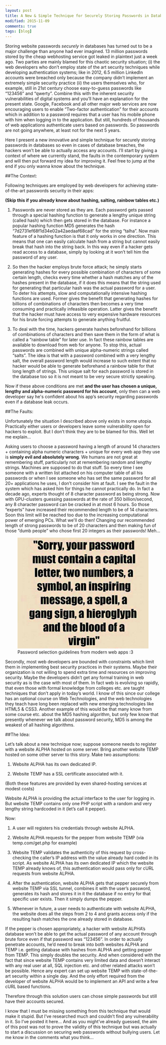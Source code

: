```yaml
---
layout: post
title: A New & Simple Technique for Securely Storing Passwords in Databases
modified: 2015-11-09
comments: true
tags: [blog]
---
```


Storing website passwords *securely* in databases has turned out to be a major challenge than anyone had ever imagined. 13 million passwords stored by the cheap webhosting service got leaked in plaintext just a week ago. Two parties are mainly blamed for this chaotic security situation; (i) the web developers who don’t employ state of the art security techniques while developing authentication systems; like in 2012, 6.5 million LinkedIn accounts were breached only because the company didn’t implement an extremely simple security practice (ii) the users themselves who, for example, still in 21st century choose easy-to-guess passwords like “123456” and “qwerty”. Combine this with the inherent security vulnerabilities of digital systems and you’ll have an explanation for the present state. Google, Facebook and all other major web services are now encouraging users to enable “Two-factor authentication” for their accounts which in addition to a password requires that a user has his mobile phone with him when logging in to the application. But still, hundreds of thousands of web applications authenticate users based on passwords. So passwords are not going anywhere, at least not for the next 5 years.

Here I present a new innovative and simple technique for securely storing passwords in databases so even in cases of database breaches, the hackers won’t be able to actually access any accounts. I’ll start by giving a context of where we currently stand, the faults in the contemporary system and will then put forward my idea for improving it. Feel free to jump at the end if you only wanna know about the technique.

##The Context:

Following techniques are employed by web developers for achieving state-of-the-art passwords security in their apps:

**(Skip this if you already know about hashing, salting, rainbow tables etc.)**

1) Passwords are never stored as they are. Each password gets passed through a special hashing function to generate a lengthy unique string (called hash) which then gets stored in the database. For instance a popular hashing function MD5 generates the hash “7d2731ef68f1d34e02a42aedaaf68cad” for the string “talha”. Now main feature of a hashing function is that it only works in one direction. This means that one can easily calculate hash from a string but cannot easily break that hash into the string back. In this way even if a hacker gets read access to a database, simply by looking at it won’t tell him the password of any user.

2) So then the hacker employs brute force attack; he simply starts generating hashes for every possible combination of characters of some certain length, checks every time whether a hash matches any of the hashes present in the database, if it does this means that the string used for generating that particular hash was the actual password for a user. To deter his attempts, slow and computationally intensive hashing functions are used. Former gives the benefit that generating hashes for billions of combinations of characters then becomes a very time consuming and practically infeasible operation. Latter gives the benefit that the hacker must have access to very expensive hardware resources for his brute forcing attempts to generate anything fruitful.

3) To deal with the time, hackers generate hashes beforehand for billions of combinations of characters and then save them in the form of what is called a “rainbow table” for later use. In fact these rainbow tables are available to download from web for anyone. To stop this, actual passwords are combined with unique alpha-numeric strings called “salts”. The idea is that with a password combined with a very lengthy salt, the overall password length would increase to such extent that no hacker would be able to generate beforehand a rainbow table for that long length of strings. This unique salt for each password is stored in the database too so it is not meant to be very secure strictly speaking.

Now if these above conditions are met **and the user has chosen a unique, lengthy and alpha-numeric password for his account**, only then can a web developer say he's confident about his app’s security regarding passwords even if a database leak occurs.

##The Faults:

Unfortunately the situation I described above only exists in some utopia. Practically either users or developers leave some vulnerability open for hackers to exploit. But I don’t think they are to be blamed for this. Well let me explain…

Asking users to choose a password having a length of around 14 characters + containing alpha numeric characters + unique for every web app they use is **simply evil and absolutely wrong**. We humans are not great at remembering stuff, particularly not at remembering random and lengthy strings. Machines are supposed to do that stuff. So every time I see someone with a written list attached on his computer table of all his passwords or when I see someone who has set the same password for all 20+ applications he uses, I don’t consider him at fault. I see the fault in the system which has asked him for things he cannot practically do. In fact a decade ago, experts thought of 8 character password as being strong. Now with GPU-clusters guessing passwords at the rate of 350 billion/second, any 8 character password can be cracked in at most 6 hours. So those “experts” have increased their recommended length to be of 14 characters. Soon this limit will be reached too due to the increasing computational power of emerging PCs. What we'll do then! Changing our recommended length of strong passwords to be of 20 characters and then making fun of those “dumb people” who chose first 20 integers as their passwords! Meh...

<figure>
  <img src="/images/meme-password-security.jpg">
  <figcaption>Password selection guidelines from modern web apps :3</figcaption>
</figure>

Secondly, most web developers are bounded with constraints which limit them in implementing best security practices in their systems. Maybe their organization is not willing to spend extra time and resources on improving security. Maybe the developers didn’t get any formal training in web security as is the case with most of them. In fact web is evolving so rapidly, that even those with formal knowledge from colleges etc. are taught techniques that don’t apply in today’s world. I know of this since our college has an optional course on Web Technologies, and the web technologies they teach have long been replaced with new emerging technologies like HTML5 & CSS3. Another example of this would be that many know from some course etc. about the MD5 hashing algorithm, but only few know that presently whenever we talk about password security, MD5 is among the weakest of all hashing algorithms.

##The Idea:

Let’s talk about a new technique now; suppose someone needs to register with a website ALPHA hosted on some server. Bring another website TEMP hosted on some other server to this story. Make two assumptions:

1)  Website ALPHA has its own dedicated IP.

2)  Website TEMP has a SSL certificate associated with it.

(Both these features are provided by even shared-hosting services at modest costs)

Website ALPHA is providing the actual interface to the user for logging in. But website TEMP contains only one PHP script with a random and very lengthy string hardcoded in it (let’s call it pepper).

Now:

1)  A user will registers his credentials through website ALPHA.

2)  Website ALPHA requests for the pepper from website TEMP (via temp.com/get.php for example)

3)  Website TEMP validates the authenticity of this request by cross-checking the caller’s IP address with the value already hard coded in its script. As website ALPHA has its own dedicated IP which the website TEMP already knows of, this authentication would pass only for cURL requests from website ALPHA.

4)  After the authentication, website ALPHA gets that pepper securely from website TEMP via SSL tunnel, combines it with the user’s password, generates its hash and stores it in it the database if no entry for that specific user exists. Then it simply dumps the pepper.

5)  Whenever in future, a user needs to authenticate with website ALPHA, the website does all the steps from 2 to 4 and grants access only if the resulting hash matches the one already stored in database.

If the pepper is chosen appropriately, a hacker with website ALPHA’s database won’t be able to get the actual password of any account through brute force even if that password was “123456”. In order to actually penetrate accounts, he’d need to break into both websites ALPHA and TEMP i.e. getting database with hashes from ALPHA and getting pepper from TEMP. This simply doubles the security. And when considered with the fact that since website TEMP contains very limited data and doesn’t interact with any real user at all, SQL injection etc. and other related attacks won’t be possible. Hence any expert can set up website TEMP with state-of-the-art security within a single day. And the only effort required from the developer of website ALPHA would be to implement an API and write a few cURL based functions.

Therefore through this solution users can chose simple passwords but still have their accounts secured.

I know that I must be missing something from this technique that would make it stupid. But I’ve researched much and couldn’t find any vulnerability in it. So I’ve posted it here… And as you might’ve already guessed, the aim of this post was not to prove the validity of this technique but was actually to start a discussion on securing web passwords without bullying users. Let me know in the comments what you think...
